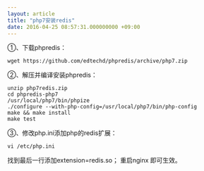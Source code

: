 ```yaml
---
layout: article
title: "php7安装redis"
date: 2016-04-25 08:57:31.000000000 +09:00
---
```


①、下载phpredis：

    wget https://github.com/edtechd/phpredis/archive/php7.zip

②、解压并编译安装phpredis：

    unzip php7redis.zip
    cd phpredis-php7
    /usr/local/php7/bin/phpize
    ./configure --with-php-config=/usr/local/php7/bin/php-config
    make && make install
    make test

③、修改php.ini添加php的redis扩展：

    vi /etc/php.ini

找到最后一行添加extension=redis.so；
重启nginx 即可生效。
